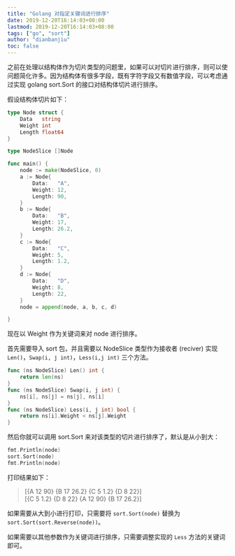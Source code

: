 ```yaml
---
title: "Golang 对指定关键词进行排序"
date: 2019-12-20T16:14:03+08:00
lastmod: 2019-12-20T16:14:03+08:00
tags: ["go", "sort"]
author: "dianbanjiu"
toc: false
---
```


之前在处理以结构体作为切片类型的问题里，如果可以对切片进行排序，则可以使问题简化许多。因为结构体有很多字段，既有字符字段又有数值字段，可以考虑通过实现 golang sort.Sort 的接口对结构体切片进行排序。  

假设结构体切片如下：  

```go
type Node struct {
	Data   string
	Weight int
	Length float64
}

type NodeSlice []Node

func main() {
	node := make(NodeSlice, 0)
	a := Node{
		Data:   "A",
		Weight: 12,
		Length: 90,
	}
	b := Node{
		Data:   "B",
		Weight: 17,
		Length: 26.2,
	}
	c := Node{
		Data:   "C",
		Weight: 5,
		Length: 1.2,
	}
	d := Node{
		Data:   "D",
		Weight: 8,
		Length: 22,
	}
	node = append(node, a, b, c, d)

}
```

现在以 Weight 作为关键词来对 node 进行排序。  

首先需要导入 sort 包，并且需要以 NodeSlice 类型作为接收者 (reciver) 实现 `Len()`，`Swap(i, j int)`，`Less(i,j int)` 三个方法。  

```go
func (ns NodeSlice) Len() int {
	return len(ns)
}
func (ns NodeSlice) Swap(i, j int) {
	ns[i], ns[j] = ns[j], ns[i]
}
func (ns NodeSlice) Less(i, j int) bool {
	return ns[i].Weight < ns[j].Weight
}
```

然后你就可以调用 sort.Sort 来对该类型的切片进行排序了，默认是从小到大：  

```go
fmt.Println(node)
sort.Sort(node)
fmt.Println(node)
```

打印结果如下：  

> [{A 12 90} {B 17 26.2} {C 5 1.2} {D 8 22}]  
> [{C 5 1.2} {D 8 22} {A 12 90} {B 17 26.2}]


如果需要从大到小进行打印，只需要将 `sort.Sort(node)` 替换为 `sort.Sort(sort.Reverse(node))`。  

如果需要以其他参数作为关键词进行排序，只需要调整实现的 `Less` 方法的关键词即可。  
